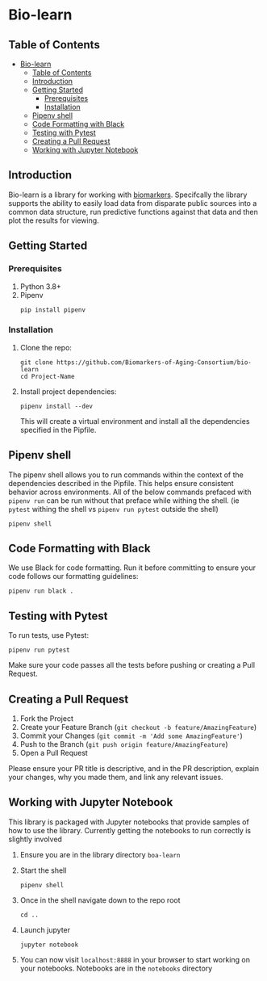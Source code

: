 # Bio-learn

## Table of Contents
- [Bio-learn](#bio-learn)
  - [Table of Contents](#table-of-contents)
  - [Introduction](#introduction)
  - [Getting Started](#getting-started)
    - [Prerequisites](#prerequisites)
    - [Installation](#installation)
  - [Pipenv shell](#pipenv-shell)
  - [Code Formatting with Black](#code-formatting-with-black)
  - [Testing with Pytest](#testing-with-pytest)
  - [Creating a Pull Request](#creating-a-pull-request)
  - [Working with Jupyter Notebook](#working-with-jupyter-notebook)

## Introduction

Bio-learn is a library for working with [biomarkers](https://en.wikipedia.org/wiki/Biomarker). Specifcally the library supports the ability to easily load data from disparate public sources into a common data structure, run predictive functions against that data and then plot the results for viewing.

## Getting Started

### Prerequisites

1. Python 3.8+
2. Pipenv
    ```
    pip install pipenv
    ```

### Installation

1. Clone the repo:

    ```
    git clone https://github.com/Biomarkers-of-Aging-Consortium/bio-learn
    cd Project-Name
    ```
1. Install project dependencies:

    ```
    pipenv install --dev
    ```

    This will create a virtual environment and install all the dependencies specified in the Pipfile.

## Pipenv shell

The pipenv shell allows you to run commands within the context of the dependencies described in the Pipfile. This helps ensure consistent behavior across environments. All of the below commands prefaced with `pipenv run` can be run without that preface while withing the shell. (ie `pytest` withing the shell vs  `pipenv run pytest` outside the shell)

```
pipenv shell
```

## Code Formatting with Black

We use Black for code formatting. Run it before committing to ensure your code follows our formatting guidelines:

```
pipenv run black .
```

## Testing with Pytest

To run tests, use Pytest:

```
pipenv run pytest
```

Make sure your code passes all the tests before pushing or creating a Pull Request.

## Creating a Pull Request

1. Fork the Project
2. Create your Feature Branch (`git checkout -b feature/AmazingFeature`)
3. Commit your Changes (`git commit -m 'Add some AmazingFeature'`)
4. Push to the Branch (`git push origin feature/AmazingFeature`)
5. Open a Pull Request

Please ensure your PR title is descriptive, and in the PR description, explain your changes, why you made them, and link any relevant issues.

## Working with Jupyter Notebook

This library is packaged with Jupyter notebooks that provide samples of how to use the library. Currently getting the notebooks to run correctly is slightly involved

1. Ensure you are in the library directory `boa-learn`
2. Start the shell

    ```
    pipenv shell
    ```
3. Once in the shell navigate down to the repo root
    ```
    cd ..
    ```
4. Launch jupyter
    ```
    jupyter notebook
    ```
5. You can now visit `localhost:8888` in your browser to start working on your notebooks. Notebooks are in the `notebooks` directory

